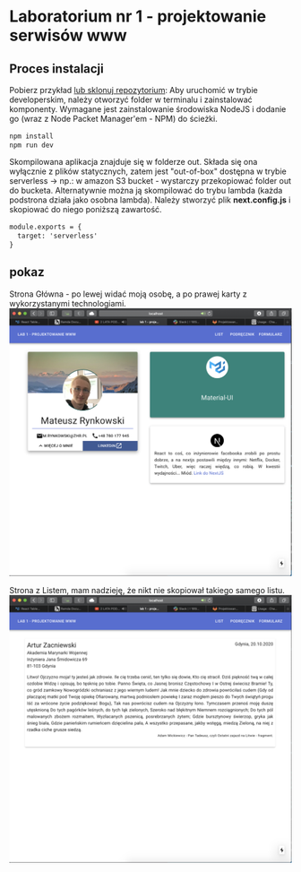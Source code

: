 # Laboratorium nr 1 - projektowanie serwisów www

## Proces instalacji

Pobierz przykład [lub sklonuj repozytorium](https://github.com/zieleniowy/lab1-witryny):
Aby uruchomić w trybie developerskim, należy otworzyć folder w terminalu i zainstalować komponenty. Wymagane jest zainstalowanie środowiska NodeJS i dodanie go (wraz z Node Packet Manager'em - NPM) do ścieżki.

```
npm install
npm run dev
```
Skompilowana aplikacja znajduje się w folderze out. Składa się ona wyłącznie z plików statycznych, zatem jest "out-of-box" dostępna w trybie serverless -> np.: w amazon S3 bucket - wystarczy przekopiować folder out do bucketa. Alternatywnie można ją skompilować do trybu lambda (każda podstrona działa jako osobna lambda). Należy stworzyć plik **next.config.js** i skopiować do niego poniższą zawartość.

```
module.exports = {
  target: 'serverless'
}
```
## pokaz

Strona Główna - po lewej widać moją osobę, a po prawej karty z wykorzystanymi technologiami.
![GitHub Logo](/public/img/glowna.png)

Strona z Listem, mam nadzieję, że nikt nie skopiował takiego samego listu.
![GitHub Logo](/public/img/list.png)
